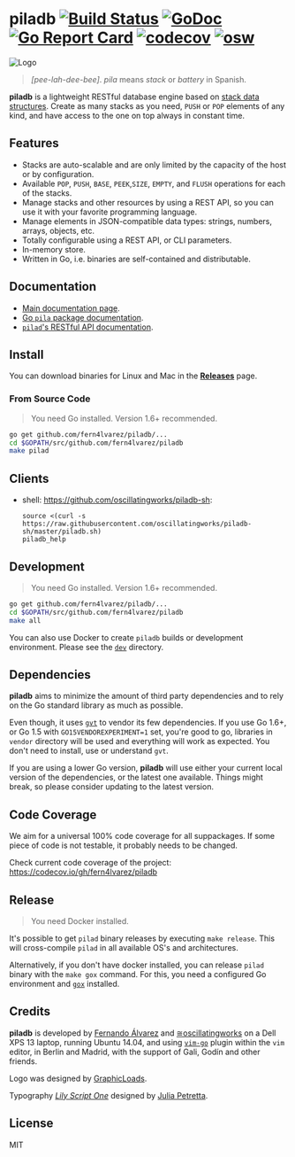 piladb [![Build Status](https://travis-ci.org/fern4lvarez/piladb.svg?branch=master)](https://travis-ci.org/fern4lvarez/piladb) [![GoDoc](https://godoc.org/github.com/fern4lvarez/piladb?status.svg)](https://godoc.org/github.com/fern4lvarez/piladb) [![Go Report Card](https://goreportcard.com/badge/github.com/fern4lvarez/piladb)](https://goreportcard.com/report/github.com/fern4lvarez/piladb) [![codecov](https://codecov.io/gh/fern4lvarez/piladb/branch/master/graph/badge.svg)](https://codecov.io/gh/fern4lvarez/piladb) [![osw](https://img.shields.io/badge/%E2%89%85osw-supported-blue.svg)](http://oscillating.works)
======

![Logo](http://i.imgur.com/tjQbm56.png)

> _[pee-lah-dee-bee]_. _pila_ means _stack_ or _battery_ in Spanish.

**piladb** is a lightweight RESTful database engine based on [stack data structures](
https://en.wikipedia.org/wiki/Stack_%28abstract_data_type%29).
Create as many stacks as you need, `PUSH` or `POP` elements of any kind, and have
access to the one on top always in constant time.

Features
--------

* Stacks are auto-scalable and are only limited by the capacity of the host
  or by configuration.
* Available `POP`, `PUSH`, `BASE`, `PEEK`,`SIZE`, `EMPTY`, and `FLUSH` operations for each of the stacks.
* Manage stacks and other resources by using a REST API, so you can use it with
  your favorite programming language.
* Manage elements in JSON-compatible data types: strings, numbers, arrays, objects, etc.
* Totally configurable using a REST API, or CLI parameters.
* In-memory store.
* Written in Go, i.e. binaries are self-contained and distributable.

Documentation
-------------

* [Main documentation page](http://docs.piladb.org).
* [Go `pila` package documentation](https://godoc.org/github.com/fern4lvarez/piladb/pila).
* [`pilad`'s RESTful API documentation](pilad/).

Install
-------

You can download binaries for Linux and Mac in the
[**Releases**](https://github.com/fern4lvarez/piladb/releases/latest)
page.

### From Source Code

> You need Go installed. Version 1.6+ recommended.

```bash
go get github.com/fern4lvarez/piladb/...
cd $GOPATH/src/github.com/fern4lvarez/piladb
make pilad
```

Clients
-------

* shell: https://github.com/oscillatingworks/piladb-sh:

  ```
  source <(curl -s https://raw.githubusercontent.com/oscillatingworks/piladb-sh/master/piladb.sh)
  piladb_help
  ```

Development
-----------

> You need Go installed. Version 1.6+ recommended.

```bash
go get github.com/fern4lvarez/piladb/...
cd $GOPATH/src/github.com/fern4lvarez/piladb
make all
```

You can also use Docker to create `piladb` builds or development environment.
Please see the [`dev`](dev/) directory.

Dependencies
------------

**piladb** aims to minimize the amount of third party dependencies and to rely on
the Go standard library as much as possible.

Even though, it uses [`gvt`](https://github.com/FiloSottile/gvt) to vendor its few
dependencies. If you use Go 1.6+, or Go 1.5 with `GO15VENDOREXPERIMENT=1` set,
you're good to go, libraries in `vendor` directory will be used and everything will
work as expected. You don't need to install, use or understand `gvt`.

If you are using a lower Go version, **piladb** will use either your current local
version of the dependencies, or the latest one available. Things might break, so
please consider updating to the latest version.

Code Coverage
-------------

We aim for a universal 100% code coverage for all suppackages. If some
piece of code is not testable, it probably needs to be changed.

Check current code coverage of the project: https://codecov.io/gh/fern4lvarez/piladb

Release
-------

> You need Docker installed.

It's possible to get `pilad` binary releases by executing `make release`.
This will cross-compile `pilad` in all available OS's and architectures.

Alternatively, if you don't have docker installed, you can release `pilad` binary
with the `make gox` command. For this, you need a configured Go environment and
[`gox`](https://github.com/mitchellh/gox) installed.

Credits
-------

**piladb** is developed by [Fernando Álvarez](https://www.twitter.com/fern4lvarez)
and [≅oscillatingworks](https://www.oscillating.works) on a Dell XPS 13 laptop, running Ubuntu 14.04,
and using [`vim-go`](https://github.com/fatih/vim-go) plugin within the `vim` editor,
in Berlin and Madrid, with the support of Gali, Godín and other friends.

Logo was designed by [GraphicLoads](http://www.iconarchive.com/artist/graphicloads.html).

Typography [_Lily Script One_](http://www.fontspace.com/julia-petretta/lily-script-one) designed
by [Julia Petretta](http://www.fontspace.com/julia-petretta).

License
-------

MIT
